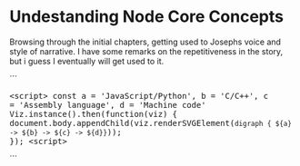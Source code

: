 # Undestanding Node Core Concepts

  Browsing through the initial chapters, getting used to Josephs voice and style of narrative.
  I have some remarks on the repetitiveness in the story, but i guess I eventually will get used to it.

´´´<pre>&lt;script&gt;
const a = 'JavaScript/Python', b = 'C/C++', c = 'Assembly language', d = 'Machine code'
Viz.instance().then(function(viz) {
    document.body.appendChild(viz.renderSVGElement(`digraph { ${a} -> ${b} -> ${c} -> ${d}}`));
  });
&lt;script&gt;</pre>´´´



<script src="../lib/viz-standalone.js"></script>
<script>
const a = 'Javascript', b = 'dia'
Viz.instance().then(function(viz) {
    document.body.appendChild(viz.renderSVGElement(`digraph { ${a} -> ${b} -> ${a}}`));
  });
</script>